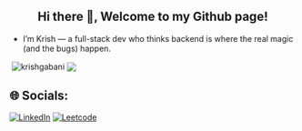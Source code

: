 <h2 align="center">Hi there 👋, Welcome to my Github page!</h2>
<ul>
  <li>I’m Krish — a full-stack dev who thinks backend is where the real magic (and the bugs) happen.</li>
</ul>

<p>&nbsp;<img align="center" src="https://github-readme-stats.vercel.app/api?username=krishgabani&show_icons=true&rank_icon=github&locale=en" alt="krishgabani" />
<img align="center" src="https://github-readme-stats.vercel.app/api/top-langs/?username=krishgabani&layout=compact&hide_border=true&&langs_count=10&show_icons=true&theme=transparent" />
</p>

## 🌐 Socials:
[![LinkedIn](https://img.shields.io/badge/LinkedIn-%230077B5.svg?logo=linkedin&logoColor=white)](https://linkedin.com/in/krish-gabani-9822841bb) [![Leetcode](https://img.shields.io/badge/Leetcode-%23E4405F.svg?logo=Leetcode&logoColor=white)](https://leetcode.com/u/krishgabani7) 
